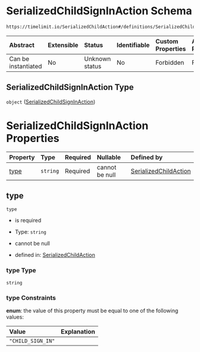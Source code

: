 # SerializedChildSignInAction Schema

```txt
https://timelimit.io/SerializedChildAction#/definitions/SerializedChildSignInAction
```



| Abstract            | Extensible | Status         | Identifiable | Custom Properties | Additional Properties | Access Restrictions | Defined In                                                                                     |
| :------------------ | :--------- | :------------- | :----------- | :---------------- | :-------------------- | :------------------ | :--------------------------------------------------------------------------------------------- |
| Can be instantiated | No         | Unknown status | No           | Forbidden         | Forbidden             | none                | [SerializedChildAction.schema.json*](SerializedChildAction.schema.json "open original schema") |

## SerializedChildSignInAction Type

`object` ([SerializedChildSignInAction](serializedchildaction-definitions-serializedchildsigninaction.md))

# SerializedChildSignInAction Properties

| Property      | Type     | Required | Nullable       | Defined by                                                                                                                                                                                                      |
| :------------ | :------- | :------- | :------------- | :-------------------------------------------------------------------------------------------------------------------------------------------------------------------------------------------------------------- |
| [type](#type) | `string` | Required | cannot be null | [SerializedChildAction](serializedchildaction-definitions-serializedchildsigninaction-properties-type.md "https://timelimit.io/SerializedChildAction#/definitions/SerializedChildSignInAction/properties/type") |

## type



`type`

*   is required

*   Type: `string`

*   cannot be null

*   defined in: [SerializedChildAction](serializedchildaction-definitions-serializedchildsigninaction-properties-type.md "https://timelimit.io/SerializedChildAction#/definitions/SerializedChildSignInAction/properties/type")

### type Type

`string`

### type Constraints

**enum**: the value of this property must be equal to one of the following values:

| Value             | Explanation |
| :---------------- | :---------- |
| `"CHILD_SIGN_IN"` |             |
